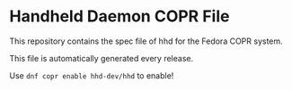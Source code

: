 # Handheld Daemon COPR File
This repository contains the spec file of hhd for the Fedora COPR system.

This file is automatically generated every release.

Use `dnf copr enable hhd-dev/hhd` to enable!

